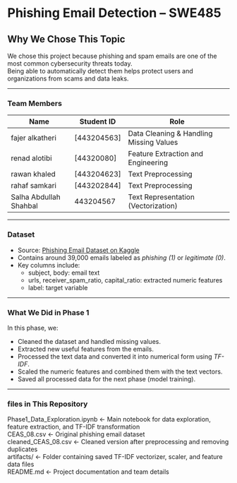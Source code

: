 # Phishing Email Detection – SWE485


##  Why We Chose This Topic
We chose this project because phishing and spam emails are one of the most common cybersecurity threats today.  
Being able to automatically detect them helps protect users and organizations from scams and data leaks.

---

###  Team Members

| Name | Student ID | Role |
|------|-------------|------|
| fajer alkatheri        | [443204563] | Data Cleaning & Handling Missing Values|
| renad alotibi          | [44320080]  | Feature Extraction and Engineering |
| rawan khaled           | [443204623] | Text Preprocessing |
| rahaf samkari          | [443202844] | Text Preprocessing |
| Salha Abdullah Shahbal | 443204567   | Text Representation (Vectorization)|


---
### Dataset
- Source: [Phishing Email Dataset on Kaggle](https://www.kaggle.com/datasets/naserabdullahalam/phishing-email-dataset)  
- Contains around 39,000 emails labeled as *phishing (1)* or *legitimate (0)*.  
- Key columns include:  
  - subject, body: email text  
  - urls, receiver_spam_ratio, capital_ratio: extracted numeric features  
  - label: target variable

---

###  What We Did in Phase 1
In this phase, we:
- Cleaned the dataset and handled missing values.  
- Extracted new useful features from the emails.  
- Processed the text data and converted it into numerical form using *TF-IDF*.  
- Scaled the numeric features and combined them with the text vectors.  
- Saved all processed data for the next phase (model training).

---

### files in This Repository

Phase1_Data_Exploration.ipynb   ← Main notebook for data exploration, feature extraction, and TF-IDF transformation  
CEAS_08.csv                     ← Original phishing email dataset  
cleaned_CEAS_08.csv             ← Cleaned version after preprocessing and removing duplicates  
artifacts/                      ← Folder containing saved TF-IDF vectorizer, scaler, and feature data files  
README.md                       ← Project documentation and team details
